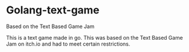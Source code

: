 # Golang-text-game
Based on the Text Based Game Jam

This is a text game made in go. This was based on the Text Based Game Jam on itch.io and had to meet certain restrictions.
